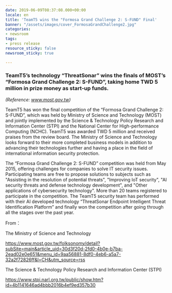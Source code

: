 ```yaml
---
date: 2019-06-09T08:37:08.000+00:00
locale: en
title: 'TeamT5 wins the "Formosa Grand Challenge 2: S-FUND" Final'
banner: "/assets/images/cover_FormosaGrandChallenge2.jpg"
categories:
- newsroom
tags:
- press release
resource_sticky: false
newsroom_sticky: true

---
```

### **TeamT5’s technology “ThreatSonar” wins the finals of MOST’s “Formosa Grand Challenge 2: S-FUND”, taking home TWD 5 million in prize money as start-up funds.**

_(Reference: www.most.gov.tw)_

TeamT5 has won the final competition of the “Formosa Grand Challenge 2: S-FUND”, which was held by Ministry of Science and Technology (MOST) and jointly implemented by the Science & Technology Policy Research and Information Center (STPI) and the National Center for High-performance Computing (NCHC). TeamT5 was awarded TWD 5 million and received praises from the review board. The Ministry of Science and Technology looks forward to their more completed business models in addition to advancing their technologies further and having a place in the field of international information security protection.
            
            

The “Formosa Grand Challenge 2: S-FUND” competition was held from May 2015, offering challenges for companies to solve IT security issues. Participating teams are free to propose solutions to subjects such as "Assisting in the resolution of potential threats", "Improving IoT security", "AI security threats and defense technology development", and "Other applications of cybersecurity technology". More than 20 teams registered to participate in the competition. The TeamT5 security team has performed with their AI developed technology “ThreatSonar Endpoint Intelligent Threat Identification Platform” and finally won the competition after going through all the stages over the past year.

            
            
From：

The Ministry of Science and Technology

https://www.most.gov.tw/folksonomy/detail?subSite=main&article_uid=30d3f20d-2fd0-4b0e-b7ba-2ead02e0e651&menu_id=9aa56881-8df0-4eb6-a5a7-32a2f72826ff&l=CH&utm_source=rss

The Science & Technology Policy Research and Information Center (STPI)

https://www.stpi.narl.org.tw/public/show.htm?id=4b1141646ad4bbb2016b4ef9ed357b30